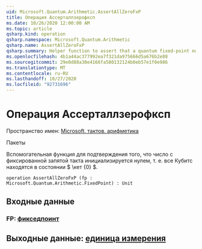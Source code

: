 ```yaml
---
uid: Microsoft.Quantum.Arithmetic.AssertAllZeroFxP
title: Операция Ассерталлзерофксп
ms.date: 10/26/2020 12:00:00 AM
ms.topic: article
qsharp.kind: operation
qsharp.namespace: Microsoft.Quantum.Arithmetic
qsharp.name: AssertAllZeroFxP
qsharp.summary: Helper function to assert that a quantum fixed-point number is initialized to zero, i.e., all qubits are in state $\ket{0}$.
ms.openlocfilehash: 4b1a44ac377992ea7f321da975666d5a676b2e88
ms.sourcegitcommit: 29e0d88a30e4166fa580132124b0eb57e1f0e986
ms.translationtype: MT
ms.contentlocale: ru-RU
ms.lasthandoff: 10/27/2020
ms.locfileid: "92731696"
---
```

# <a name="assertallzerofxp-operation"></a>Операция Ассерталлзерофксп

Пространство имен: [Microsoft. тактов. арифметика](xref:Microsoft.Quantum.Arithmetic)

Пакеты [](https://nuget.org/packages/)


Вспомогательная функция для подтверждения того, что число с фиксированной запятой такта инициализируется нулем, т. е. все Кубитс находятся в состоянии $ \кет {0} $.

```qsharp
operation AssertAllZeroFxP (fp : Microsoft.Quantum.Arithmetic.FixedPoint) : Unit
```


## <a name="input"></a>Входные данные

### <a name="fp--fixedpoint"></a>FP: [фикседпоинт](xref:Microsoft.Quantum.Arithmetic.FixedPoint)





## <a name="output--unit"></a>Выходные данные: [единица измерения](xref:microsoft.quantum.lang-ref.unit)

